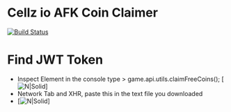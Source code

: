 # Cellz io AFK Coin Claimer


[![Build Status](https://travis-ci.org/joemccann/dillinger.svg?branch=master)](https://travis-ci.org/joemccann/dillinger)



# Find JWT Token

  - Inspect Element in the console type > game.api.utils.claimFreeCoins(); 
  [![N|Solid](https://i.imgur.com/rfAuBQ6.png)]
  - Network Tab and XHR, paste this in the text file you downloaded
  - [![N|Solid](https://i.imgur.com/X4yehel.png)]
